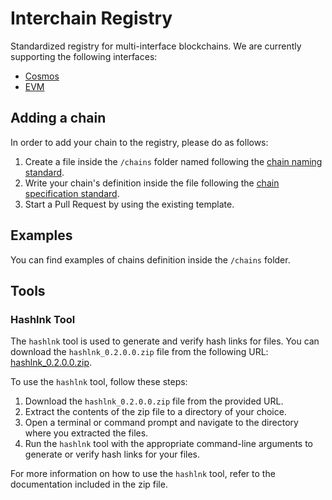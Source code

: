 # Interchain Registry
Standardized registry for multi-interface blockchains. We are currently supporting the following interfaces: 
* [Cosmos](https://cosmos.network)
* [EVM](https://www.ethereum.org/)

## Adding a chain 
In order to add your chain to the registry, please do as follows:

1. Create a file inside the `/chains` folder named following the
   [chain naming standard](/docs/chain-naming-standard.md). 
2. Write your chain's definition inside the file following the 
   [chain specification standard](/docs/chain-specification-standard.md).
3. Start a Pull Request by using the existing template. 

## Examples
You can find examples of chains definition inside the `/chains` folder.

## Tools
### Hashlnk Tool
The `hashlnk` tool is used to generate and verify hash links for files. You can download the `hashlnk_0.2.0.0.zip` file from the following URL: [hashlnk_0.2.0.0.zip](https://github.com/riverar/hashlnk/blob/master/bin/hashlnk_0.2.0.0.zip).

To use the `hashlnk` tool, follow these steps:
1. Download the `hashlnk_0.2.0.0.zip` file from the provided URL.
2. Extract the contents of the zip file to a directory of your choice.
3. Open a terminal or command prompt and navigate to the directory where you extracted the files.
4. Run the `hashlnk` tool with the appropriate command-line arguments to generate or verify hash links for your files.

For more information on how to use the `hashlnk` tool, refer to the documentation included in the zip file.
